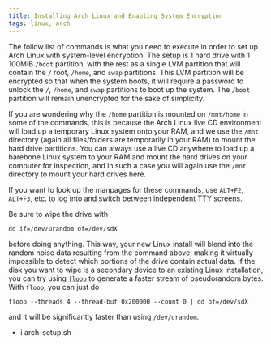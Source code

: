 ```yaml
---
title: Installing Arch Linux and Enabling System Encryption
tags: linux, arch
---
```


The follow list of commands is what you need to execute in order to set up Arch Linux with system-level encryption.
The setup is 1 hard drive with 1 100MiB `/boot` partition, with the rest as a single LVM partition that will contain the `/` root, `/home`, and `swap` partitions.
This LVM partition will be encrypted so that when the system boots, it will require a password to unlock the `/`, `/home`, and `swap` partitions to boot up the system.
The `/boot` partition will remain unencrypted for the sake of simplicity.

If you are wondering why the `/home` partition is mounted on `/mnt/home` in some of the commands, this is because the Arch Linux live CD environment will load up a temporary Linux system onto your RAM, and we use the `/mnt` directory (again all files/folders are temporarily in your RAM) to mount the hard drive partitions.
You can always use a live CD anywhere to load up a barebone Linux system to your RAM and mount the hard drives on your computer for inspection, and in such a case you will again use the `/mnt` directory to mount your hard drives here.

If you want to look up the manpages for these commands, use `ALT+F2`, `ALT+F3`, etc. to log into and switch between independent TTY screens.

Be sure to wipe the drive with
```
dd if=/dev/urandom of=/dev/sdX
```
before doing anything.
This way, your new Linux install will blend into the random noise data resulting from the command above, making it virtually impossible to detect which portions of the drive contain actual data.
If the disk you want to wipe is a secondary device to an existing Linux installation, you can try using [`floop`][floop] to generate a faster stream of pseudorandom bytes.
With `floop`, you can just do
```
floop --threads 4 --thread-buf 0x200000 --count 0 | dd of=/dev/sdX
```
and it will be significantly faster than using `/dev/urandom`.

- i arch-setup.sh

[floop]: /code.html#floop
